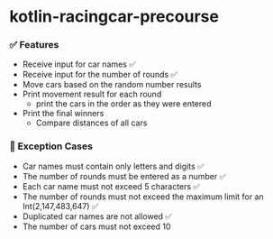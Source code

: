 # kotlin-racingcar-precourse

### ✅ Features

- Receive input for car names ✅
- Receive input for the number of rounds ✅
- Move cars based on the random number results
- Print movement result for each round
    - print the cars in the order as they were entered
- Print the final winners
    - Compare distances of all cars

### 🚫 Exception Cases

- Car names must contain only letters and digits ✅
- The number of rounds must be entered as a number ✅
- Each car name must not exceed 5 characters ✅
- The number of rounds must not exceed the maximum limit for an Int(2,147,483,647) ✅
- Duplicated car names are not allowed ✅
- The number of cars must not exceed 10